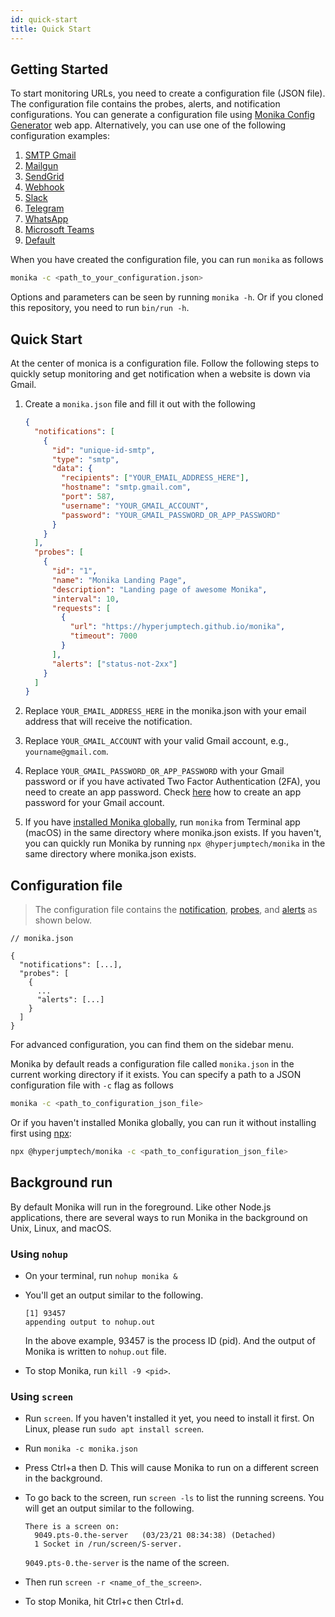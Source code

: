 ```yaml
---
id: quick-start
title: Quick Start
---
```


## Getting Started

To start monitoring URLs, you need to create a configuration file (JSON file). The configuration file contains the probes, alerts, and notification configurations. You can generate a configuration file using [Monika Config Generator](https://hyperjumptech.github.io/monika-config-generator) web app. Alternatively, you can use one of the following configuration examples:

1. [SMTP Gmail](https://github.com/hyperjumptech/monika/blob/main/config_sample/config.smtp-gmail.example.json)
2. [Mailgun](https://github.com/hyperjumptech/monika/blob/main/config_sample/config.mailgun.example.json)
3. [SendGrid](https://github.com/hyperjumptech/monika/blob/main/config_sample/config.sendgrid.example.json)
4. [Webhook](https://github.com/hyperjumptech/monika/blob/main/config_sample/config.webhook.example.json)
5. [Slack](https://github.com/hyperjumptech/monika/blob/main/config_sample/config.slack.example.json)
6. [Telegram](https://github.com/hyperjumptech/monika/blob/main/config_sample/config.telegram.example.json)
7. [WhatsApp](https://github.com/hyperjumptech/monika/blob/main/config_sample/config.whatsapp.example.json)
8. [Microsoft Teams](https://github.com/hyperjumptech/monika/blob/main/config_sample/config.teams.example.json)
9. [Default](https://github.com/hyperjumptech/monika/blob/main/monika.example.json)

When you have created the configuration file, you can run `monika` as follows

```bash
monika -c <path_to_your_configuration.json>
```

Options and parameters can be seen by running `monika -h`. Or if you cloned this repository, you need to run `bin/run -h`.

## Quick Start

At the center of monica is a configuration file. Follow the following steps to quickly setup monitoring and get notification when a website is down via Gmail.

1. Create a `monika.json` file and fill it out with the following

   ```json
   {
     "notifications": [
       {
         "id": "unique-id-smtp",
         "type": "smtp",
         "data": {
           "recipients": ["YOUR_EMAIL_ADDRESS_HERE"],
           "hostname": "smtp.gmail.com",
           "port": 587,
           "username": "YOUR_GMAIL_ACCOUNT",
           "password": "YOUR_GMAIL_PASSWORD_OR_APP_PASSWORD"
         }
       }
     ],
     "probes": [
       {
         "id": "1",
         "name": "Monika Landing Page",
         "description": "Landing page of awesome Monika",
         "interval": 10,
         "requests": [
           {
             "url": "https://hyperjumptech.github.io/monika",
             "timeout": 7000
           }
         ],
         "alerts": ["status-not-2xx"]
       }
     ]
   }
   ```

2. Replace `YOUR_EMAIL_ADDRESS_HERE` in the monika.json with your email address that will receive the notification.
3. Replace `YOUR_GMAIL_ACCOUNT` with your valid Gmail account, e.g., `yourname@gmail.com`.
4. Replace `YOUR_GMAIL_PASSWORD_OR_APP_PASSWORD` with your Gmail password or if you have activated Two Factor Authentication (2FA), you need to create an app password. Check [here](https://support.google.com/accounts/answer/185833?p=InvalidSecondFactor&visit_id=637516776381460079-1520353003&rd=1) how to create an app password for your Gmail account.
5. If you have [installed Monika globally](/monika/installation), run `monika` from Terminal app (macOS) in the same directory where monika.json exists. If you haven't, you can quickly run Monika by running `npx @hyperjumptech/monika` in the same directory where monika.json exists.

## Configuration file

> The configuration file contains the [notification](/monika/guides/notifications), [probes](/monika/guides/probes), and [alerts](/monika/guides/alerts) as shown below.

```
// monika.json

{
  "notifications": [...],
  "probes": [
    {
      ...
      "alerts": [...]
    }
  ]
}
```

For advanced configuration, you can find them on the sidebar menu.

Monika by default reads a configuration file called `monika.json` in the current working directory if it exists. You can specify a path to a JSON configuration file with `-c` flag as follows

```bash
monika -c <path_to_configuration_json_file>
```

Or if you haven't installed Monika globally, you can run it without installing first using [npx](https://www.npmjs.com/package/npx):

```bash
npx @hyperjumptech/monika -c <path_to_configuration_json_file>
```

## Background run

By default Monika will run in the foreground. Like other Node.js applications, there are several ways to run Monika in the background on Unix, Linux, and macOS.

### Using `nohup`

- On your terminal, run `nohup monika &`
- You'll get an output similar to the following.

  ```
  [1] 93457
  appending output to nohup.out
  ```

  In the above example, 93457 is the process ID (pid). And the output of Monika is written to `nohup.out` file.

- To stop Monika, run `kill -9 <pid>`.

### Using `screen`

- Run `screen`. If you haven't installed it yet, you need to install it first. On Linux, please run `sudo apt install screen`.
- Run `monika -c monika.json`
- Press Ctrl+a then D. This will cause Monika to run on a different screen in the background.
- To go back to the screen, run `screen -ls` to list the running screens. You will get an output similar to the following.

  ```
  There is a screen on:
    9049.pts-0.the-server	(03/23/21 08:34:38)	(Detached)
    1 Socket in /run/screen/S-server.
  ```

  `9049.pts-0.the-server` is the name of the screen.

- Then run `screen -r <name_of_the_screen>`.
- To stop Monika, hit Ctrl+c then Ctrl+d.
